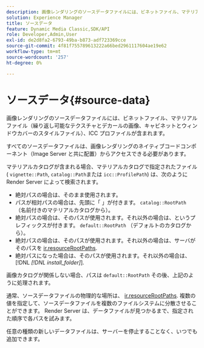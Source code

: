 ```yaml
---
description: 画像レンダリングのソースデータファイルには、ビネットファイル、マテリアルファイル（繰り返し可能なテクスチャとデカールの画像、キャビネットとウィンドウカバーのスタイルファイル）、ICC プロファイルが含まれます。
solution: Experience Manager
title: ソースデータ
feature: Dynamic Media Classic,SDK/API
role: Developer,Admin,User
exl-id: de2d8fa2-6793-49ba-b873-adf723369cce
source-git-commit: 4f81f755789613222a66bed2961117604ae19e62
workflow-type: tm+mt
source-wordcount: '257'
ht-degree: 0%

---
```


# ソースデータ{#source-data}

画像レンダリングのソースデータファイルには、ビネットファイル、マテリアルファイル（繰り返し可能なテクスチャとデカールの画像、キャビネットとウィンドウカバーのスタイルファイル）、ICC プロファイルが含まれます。

すべてのソースデータファイルは、画像レンダリングのネイティブコードコンポーネント（Image Server と共に配置）からアクセスできる必要があります。

マテリアルカタログが含まれる場合、マテリアルカタログで指定されたファイル ( `vignette::Path`, `catalog::Path`または `icc::ProfilePath`) は、次のように Render Server によって検索されます。

* 絶対パスの場合は、そのまま使用されます。
* パスが相対パスの場合は、先頭に「 」が付きます。 `catalog::RootPath` （名前付きのマテリアルカタログから）。
* 絶対パスの場合は、そのパスが使用されます。それ以外の場合は、というプレフィックスが付きます。 `default::RootPath` （デフォルトのカタログから）。
* 絶対パスの場合は、そのパスが使用されます。それ以外の場合は、サーバがそのパスを [ir.resourceRootPaths](../../../../../../ir-api/server-admin/image-rendering-api-ref/c-ir-server-administration/c-ir-configuration-settings-reference/c-ir-resource-root-folders.md#concept-39a34d2239934079bb396e1bf568a9c2).
* 絶対パスになった場合は、そのパスが使用されます。それ以外の場合は、[!DNL  *[!DNL install_folder]*].

画像カタログが関係しない場合、パスは `default::RootPath` その後、上記のように処理されます。

通常、ソースデータファイルの物理的な場所は、 [ir.resourceRootPaths](../../../../../../ir-api/server-admin/image-rendering-api-ref/c-ir-server-administration/c-ir-configuration-settings-reference/c-ir-resource-root-folders.md#concept-39a34d2239934079bb396e1bf568a9c2). 複数の値を指定して、ソースデータファイルを複数のファイルシステムに分散させることができます。 Render Server は、データファイルが見つかるまで、指定された順序で各パスを試みます。

任意の種類の新しいデータファイルは、サーバーを停止することなく、いつでも追加できます。
